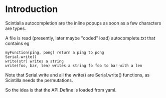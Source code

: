 # Introduction #

Scintialla autocompletion are the inline popups as soon as a few characters are types.

A file is read (presently, later maybe "coded" load) autocomplete.txt that contains eg
```
myFunction(ping, pong) return a ping to pong
Serial.write()
write(str) writes a string
write(foo, bar, len) writes a string fo foo to bar with a len
```

Note that Serial.write and all the write() are Serial.write() functions, as Scintilla needs the permutations.

So the idea is that the API.Define is loaded from yaml.